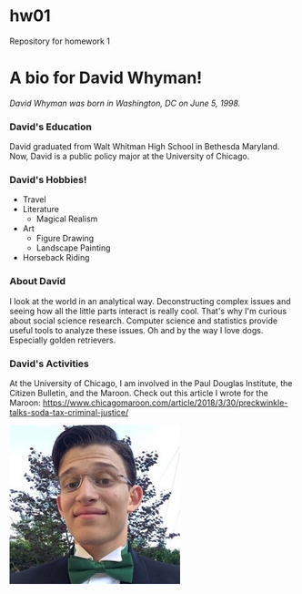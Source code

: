 # hw01
Repository for homework 1
 
# A bio for David Whyman!
 
*David Whyman was born in Washington, DC on June 5, 1998.*

### **David's Education**
David graduated from Walt Whitman High School in Bethesda Maryland. Now, David is a public policy major at the University of Chicago.

### David's Hobbies!
* Travel
* Literature
  * Magical Realism
* Art
   * Figure Drawing
   * Landscape Painting
* Horseback Riding 

### About David
I look at the world in an analytical way. Deconstructing complex issues and seeing how all the little parts interact is really cool. That's why I'm curious about social science research. Computer science and statistics provide useful tools to analyze these issues. Oh and by the way I love dogs. Especially golden retrievers.

### David's Activities
At the University of Chicago, I am involved in the Paul Douglas Institute, the Citizen Bulletin, and the Maroon. Check out this article I wrote for the Maroon:
https://www.chicagomaroon.com/article/2018/3/30/preckwinkle-talks-soda-tax-criminal-justice/


<img style="float:left;transform: rotate(0deg); width:300px" src="https://github.com/whymand/myrepo/blob/master/Biopic.jpg" />


 
 
 
 





